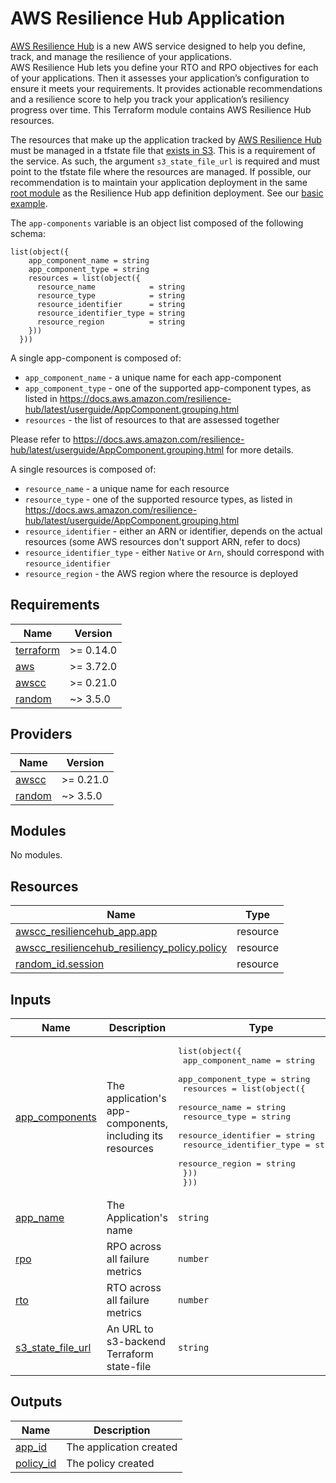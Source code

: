 <!-- BEGIN_TF_DOCS -->
# AWS Resilience Hub Application

[AWS Resilience Hub](https://aws.amazon.com/blogs/aws/monitor-and-improve-your-application-resiliency-with-resilience-hub/) is a new AWS service designed to help you define, track, and manage the resilience of your applications. \
AWS Resilience Hub lets you define your RTO and RPO objectives for each of your applications. Then it assesses your application’s configuration to ensure it meets your requirements. It provides actionable recommendations and a resilience score to help you track your application’s resiliency progress over time.
This Terraform module contains AWS Resilience Hub resources.

The resources that make up the application tracked by [AWS Resilience Hub](https://aws.amazon.com/blogs/aws/monitor-and-improve-your-application-resiliency-with-resilience-hub) must be managed in a tfstate file that [exists in S3](https://www.terraform.io/language/settings/backends/s3). This is a requirement of the service. As such, the argument `s3_state_file_url` is required and must point to the tfstate file where the resources are managed.
If possible, our recommendation is to maintain your application deployment in the same [root module](https://www.terraform.io/docs/glossary#root-module) as the Resilience Hub app definition deployment. See our [basic example](https://github.com/aws-ia/terraform-aws-resiliencehub-app/tree/main/examples).

The `app-components` variable is an object list composed of the following schema:
```
list(object({
    app_component_name = string
    app_component_type = string
    resources = list(object({
      resource_name            = string
      resource_type            = string
      resource_identifier      = string
      resource_identifier_type = string
      resource_region          = string
    }))
  }))
```

A single app-component is composed of:
- `app_component_name` - a unique name for each app-component   
- `app_component_type` - one of the supported app-component types, as listed in https://docs.aws.amazon.com/resilience-hub/latest/userguide/AppComponent.grouping.html
- `resources` - the list of resources to that are assessed together

Please refer to https://docs.aws.amazon.com/resilience-hub/latest/userguide/AppComponent.grouping.html for more details.

A single resources is composed of:
- `resource_name` - a unique name for each resource
- `resource_type` - one of the supported resource types, as listed in https://docs.aws.amazon.com/resilience-hub/latest/userguide/AppComponent.grouping.html
- `resource_identifier` - either an ARN or identifier, depends on the actual resources (some AWS resources don't support ARN, refer to docs)
- `resource_identifier_type` - either `Native` or `Arn`, should correspond with `resource_identifier`
- `resource_region` - the AWS region where the resource is deployed

## Requirements

| Name | Version |
|------|---------|
| <a name="requirement_terraform"></a> [terraform](#requirement\_terraform) | >= 0.14.0 |
| <a name="requirement_aws"></a> [aws](#requirement\_aws) | >= 3.72.0 |
| <a name="requirement_awscc"></a> [awscc](#requirement\_awscc) | >= 0.21.0 |
| <a name="requirement_random"></a> [random](#requirement\_random) | ~> 3.5.0 |

## Providers

| Name | Version |
|------|---------|
| <a name="provider_awscc"></a> [awscc](#provider\_awscc) | >= 0.21.0 |
| <a name="provider_random"></a> [random](#provider\_random) | ~> 3.5.0 |

## Modules

No modules.

## Resources

| Name | Type |
|------|------|
| [awscc_resiliencehub_app.app](https://registry.terraform.io/providers/hashicorp/awscc/latest/docs/resources/resiliencehub_app) | resource |
| [awscc_resiliencehub_resiliency_policy.policy](https://registry.terraform.io/providers/hashicorp/awscc/latest/docs/resources/resiliencehub_resiliency_policy) | resource |
| [random_id.session](https://registry.terraform.io/providers/hashicorp/random/latest/docs/resources/id) | resource |

## Inputs

| Name | Description | Type | Default | Required |
|------|-------------|------|---------|:--------:|
| <a name="input_app_components"></a> [app\_components](#input\_app\_components) | The application's app-components, including its resources | <pre>list(object({<br>    app_component_name = string<br>    app_component_type = string<br>    resources = list(object({<br>      resource_name            = string<br>      resource_type            = string<br>      resource_identifier      = string<br>      resource_identifier_type = string<br>      resource_region          = string<br>    }))<br>  }))</pre> | n/a | yes |
| <a name="input_app_name"></a> [app\_name](#input\_app\_name) | The Application's name | `string` | n/a | yes |
| <a name="input_rpo"></a> [rpo](#input\_rpo) | RPO across all failure metrics | `number` | n/a | yes |
| <a name="input_rto"></a> [rto](#input\_rto) | RTO across all failure metrics | `number` | n/a | yes |
| <a name="input_s3_state_file_url"></a> [s3\_state\_file\_url](#input\_s3\_state\_file\_url) | An URL to s3-backend Terraform state-file | `string` | n/a | yes |

## Outputs

| Name | Description |
|------|-------------|
| <a name="output_app_id"></a> [app\_id](#output\_app\_id) | The application created |
| <a name="output_policy_id"></a> [policy\_id](#output\_policy\_id) | The policy created |
<!-- END_TF_DOCS -->